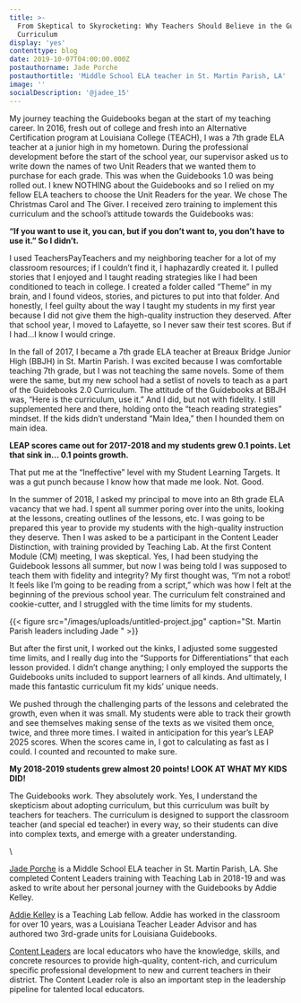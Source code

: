 ```yaml
---
title: >-
  From Skeptical to Skyrocketing: Why Teachers Should Believe in the Guidebooks
  Curriculum
display: 'yes'
contenttype: blog
date: 2019-10-07T04:00:00.000Z
postauthorname: Jade Porche
postauthortitle: 'Middle School ELA teacher in St. Martin Parish, LA'
image: ''
socialDescription: '@jadee_15'
---
```

My journey teaching the Guidebooks began at the start of my teaching career. In 2016, fresh out of college and fresh into an Alternative Certification program at Louisiana College (TEACH), I was a 7th grade ELA teacher at a junior high in my hometown. During the professional development before the start of the school year, our supervisor asked us to write down the names of two Unit Readers that we wanted them to purchase for each grade. This was when the Guidebooks 1.0 was being rolled out. I knew NOTHING about the Guidebooks and so I relied on my fellow ELA teachers to choose the Unit Readers for the year. We chose The Christmas Carol and The Giver. I received zero training to implement this curriculum and the school’s attitude towards the Guidebooks was:

**“If you want to use it, you can, but if you don’t want to, you don’t have to use it.” So I didn’t.**

I used TeachersPayTeachers and my neighboring teacher for a lot of my classroom resources; if I couldn’t find it, I haphazardly created it. I pulled stories that I enjoyed and I taught reading strategies like I had been conditioned to teach in college. I created a folder called “Theme” in my brain, and I found videos, stories, and pictures to put into that folder. And honestly, I feel guilty about the way I taught my students in my first year because I did not give them the high-quality instruction they deserved. After that school year, I moved to Lafayette, so I never saw their test scores. But if I had...I know I would cringe.

In the fall of 2017, I became a 7th grade ELA teacher at Breaux Bridge Junior High (BBJH) in St. Martin Parish. I was excited because I was comfortable teaching 7th grade, but I was not teaching the same novels. Some of them were the same, but my new school had a setlist of novels to teach as a part of the Guidebooks 2.0 Curriculum. The attitude of the Guidebooks at BBJH was, “Here is the curriculum, use it.” And I did, but not with fidelity. I still supplemented here and there, holding onto the “teach reading strategies” mindset. If the kids didn’t understand “Main Idea,” then I hounded them on main idea.

**LEAP scores came out for 2017-2018 and my students grew 0.1 points. Let that sink in… 0.1 points growth.**

That put me at the “Ineffective” level with my Student Learning Targets. It was a gut punch because I know how that made me look. Not. Good.

In the summer of 2018, I asked my principal to move into an 8th grade ELA vacancy that we had. I spent all summer poring over into the units, looking at the lessons, creating outlines of the lessons, etc. I was going to be prepared this year to provide my students with the high-quality instruction they deserve. Then I was asked to be a participant in the Content Leader Distinction, with training provided by Teaching Lab. At the first Content Module (CM) meeting, I was skeptical. Yes, I had been studying the Guidebook lessons all summer, but now I was being told I was supposed to teach them with fidelity and integrity? My first thought was, “I’m not a robot! It feels like I’m going to be reading from a script,” which was how I felt at the beginning of the previous school year. The curriculum felt constrained and cookie-cutter, and I struggled with the time limits for my students.

{{< figure src="/images/uploads/untitled-project.jpg"  caption="St. Martin Parish leaders including Jade " >}}

But after the first unit, I worked out the kinks, I adjusted some suggested time limits, and I really dug into the “Supports for Differentiations” that each lesson provided. I didn’t change anything; I only employed the supports the Guidebooks units included to support learners of all kinds. And ultimately, I made this fantastic curriculum fit my kids’ unique needs.

We pushed through the challenging parts of the lessons and celebrated the growth, even when it was small.  My students were able to track their growth and see themselves making sense of the texts as we visited them once, twice, and three more times. I waited in anticipation for this year’s LEAP 2025 scores. When the scores came in, I got to calculating as fast as I could. I counted and recounted to make sure. 

**My 2018-2019 students grew almost 20 points! LOOK AT WHAT MY KIDS DID!**

The Guidebooks work. They absolutely work. Yes, I understand the skepticism about adopting curriculum, but this curriculum was built by teachers for teachers. The curriculum is designed to support the classroom teacher (and special ed teacher) in every way, so their students can dive into complex texts, and emerge with a greater understanding. 

\    

[Jade Porche](https://twitter.com/jadee_15) is a Middle School ELA teacher in St. Martin Parish, LA. She completed Content Leaders training with Teaching Lab in 2018-19 and was asked to write about her personal journey with the Guidebooks by Addie Kelley. 

[Addie Kelley](https://www.teachinglab.org/about-us/) is a Teaching Lab fellow. Addie has worked in the classroom for over 10 years, was a Louisiana Teacher Leader Advisor and has authored two 3rd-grade units for Louisiana Guidebooks. 

[Content Leaders](https://www.louisianabelieves.com/academics/louisiana-content-leaders) are local educators who have the knowledge, skills, and concrete resources to provide high-quality, content-rich, and curriculum specific professional development to new and current teachers in their district. The Content Leader role is also an important step in the leadership pipeline for talented local educators.
